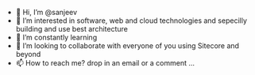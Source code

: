 - 👋 Hi, I’m @sanjeev
- 👀 I’m interested in software, web and cloud technologies and sepecilly building and use best architecture
- 🌱 I’m constantly learning
- 💞️ I’m looking to collaborate with everyone of you using Sitecore and beyond
- 📫 How to reach me? drop in an email or a comment ...

<!---
sanjeev-epam/sanjeev-epam is a ✨ special ✨ repository because its `README.md` (this file) appears on your GitHub profile.
You can click the Preview link to take a look at your changes.
--->
